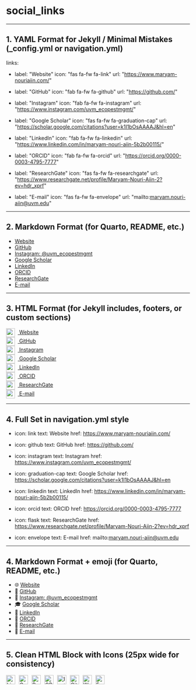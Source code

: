 # social_links

---

## 1. YAML Format for Jekyll / Minimal Mistakes (_config.yml or navigation.yml)

links:
  - label: "Website"
    icon: "fas fa-fw fa-link"
    url: "https://www.maryam-nouriaiin.com/"
    
  - label: "GitHub"
    icon: "fab fa-fw fa-github"
    url: "https://github.com/"
    
  - label: "Instagram"
    icon: "fab fa-fw fa-instagram"
    url: "https://www.instagram.com/uvm_ecopestmgmt/"
    
  - label: "Google Scholar"
    icon: "fas fa-fw fa-graduation-cap"
    url: "https://scholar.google.com/citations?user=k1I1bOsAAAAJ&hl=en"
    
  - label: "LinkedIn"
    icon: "fab fa-fw fa-linkedin"
    url: "https://www.linkedin.com/in/maryam-nouri-aiin-5b2b00115/"
    
  - label: "ORCID"
    icon: "fab fa-fw fa-orcid"
    url: "https://orcid.org/0000-0003-4795-7777"
    
  - label: "ResearchGate"
    icon: "fas fa-fw fa-researchgate"
    url: "https://www.researchgate.net/profile/Maryam-Nouri-Aiin-2?ev=hdr_xprf"
    
  - label: "E-mail"
    icon: "fas fa-fw fa-envelope"
    url: "mailto:maryam.nouri-aiin@uvm.edu"
    
---


## 2. Markdown Format (for Quarto, README, etc.)
- [Website](https://www.maryam-nouriaiin.com/)
- [GitHub](https://github.com/)
- [Instagram: @uvm_ecopestmgmt](https://www.instagram.com/uvm_ecopestmgmt/)
- [Google Scholar](https://scholar.google.com/citations?user=k1I1bOsAAAAJ&hl=en)
- [LinkedIn](https://www.linkedin.com/in/maryam-nouri-aiin-5b2b00115/)
- [ORCID](https://orcid.org/0000-0003-4795-7777)
- [ResearchGate](https://www.researchgate.net/profile/Maryam-Nouri-Aiin-2?ev=hdr_xprf)
- [E-mail](mailto:maryam.nouri-aiin@uvm.edu)

---


## 3. HTML Format (for Jekyll includes, footers, or custom sections)

<ul style="list-style: none; padding-left: 0;">

  <li>
    <a href="https://www.maryam-nouriaiin.com/" target="_blank">
      <img src="https://upload.wikimedia.org/wikipedia/commons/e/ec/Globe_icon.svg" width="24" style="vertical-align:middle; margin-right: 8px;"> Website
    </a>
  </li>

  <li>
    <a href="https://github.com/" target="_blank">
      <img src="https://cdn-icons-png.flaticon.com/512/25/25231.png" width="24" style="vertical-align:middle; margin-right: 8px;"> GitHub
    </a>
  </li>

  <li>
    <a href="https://www.instagram.com/uvm_ecopestmgmt/" target="_blank">
      <img src="https://upload.wikimedia.org/wikipedia/commons/a/a5/Instagram_icon.png" width="24" style="vertical-align:middle; margin-right: 8px;"> Instagram
    </a>
  </li>

  <li>
    <a href="https://scholar.google.com/citations?user=k1I1bOsAAAAJ&hl=en" target="_blank">
      <img src="https://raw.githubusercontent.com/simple-icons/simple-icons/develop/icons/googlescholar.svg" width="24" style="vertical-align:middle; margin-right: 8px;"> Google Scholar
    </a>
  </li>

  <li>
    <a href="https://www.linkedin.com/in/maryam-nouri-aiin-5b2b00115/" target="_blank">
      <img src="https://upload.wikimedia.org/wikipedia/commons/c/ca/LinkedIn_logo_initials.png" width="24" style="vertical-align:middle; margin-right: 8px;"> LinkedIn
    </a>
  </li>

  <li>
    <a href="https://orcid.org/0000-0003-4795-7777" target="_blank">
      <img src="https://upload.wikimedia.org/wikipedia/commons/0/06/ORCID_iD.svg" width="24" style="vertical-align:middle; margin-right: 8px;"> ORCID
    </a>
  </li>

  <li>
    <a href="https://www.researchgate.net/profile/Maryam-Nouri-Aiin-2?ev=hdr_xprf" target="_blank">
      <img src="https://upload.wikimedia.org/wikipedia/commons/thumb/5/5e/ResearchGate_icon_SVG.svg/24px-ResearchGate_icon_SVG.svg.png" width="24" style="vertical-align:middle; margin-right: 8px;"> ResearchGate
    </a>
  </li>

  <li>
    <a href="mailto:maryam.nouri-aiin@uvm.edu">
      <img src="https://upload.wikimedia.org/wikipedia/commons/4/4e/Mail_%28iOS%29.svg" width="24" style="vertical-align:middle; margin-right: 8px;"> E-mail
    </a>
  </li>

</ul>


---

## 4. Full Set in navigation.yml style

- icon: link
  text: Website
  href: https://www.maryam-nouriaiin.com/

- icon: github
  text: GitHub
  href: https://github.com/

- icon: instagram
  text: Instagram
  href: https://www.instagram.com/uvm_ecopestmgmt/

- icon: graduation-cap
  text: Google Scholar
  href: https://scholar.google.com/citations?user=k1I1bOsAAAAJ&hl=en

- icon: linkedin
  text: LinkedIn
  href: https://www.linkedin.com/in/maryam-nouri-aiin-5b2b00115/

- icon: orcid
  text: ORCID
  href: https://orcid.org/0000-0003-4795-7777

- icon: flask
  text: ResearchGate
  href: https://www.researchgate.net/profile/Maryam-Nouri-Aiin-2?ev=hdr_xprf

- icon: envelope
  text: E-mail
  href: mailto:maryam.nouri-aiin@uvm.edu

---

## 4. Markdown Format + emoji (for Quarto, README, etc.)
- 🌐 [Website](https://www.maryam-nouriaiin.com/)
- 🐙 [GitHub](https://github.com/)
- 📸 [Instagram: @uvm_ecopestmgmt](https://www.instagram.com/uvm_ecopestmgmt/)
- 🎓 [Google Scholar](https://scholar.google.com/citations?user=k1I1bOsAAAAJ&hl=en)
- 💼 [LinkedIn](https://www.linkedin.com/in/maryam-nouri-aiin-5b2b00115/)
- 🧬 [ORCID](https://orcid.org/0000-0003-4795-7777)
- 🔬 [ResearchGate](https://www.researchgate.net/profile/Maryam-Nouri-Aiin-2?ev=hdr_xprf)
- 📧 [E-mail](mailto:maryam.nouri-aiin@uvm.edu)

---

## 5. Clean HTML Block with Icons (25px wide for consistency)

<!-- LinkedIn -->
<a href="https://www.linkedin.com/in/maryam-nouri-aiin-5b2b00115/" target="_blank">
  <img align="left" alt="LinkedIn" width="25px" style="margin-right:10px;" src="https://upload.wikimedia.org/wikipedia/commons/thumb/c/ca/LinkedIn_logo_initials.png/240px-LinkedIn_logo_initials.png" />
</a>

<!-- Google Scholar -->
<a href="https://scholar.google.com/citations?user=k1I1bOsAAAAJ&hl=en" target="_blank">
  <img align="left" alt="Google Scholar" width="25px" style="margin-right:10px;" src="https://raw.githubusercontent.com/simple-icons/simple-icons/develop/icons/googlescholar.svg" />
</a>

<!-- ResearchGate -->
<a href="https://www.researchgate.net/profile/Maryam-Nouri-Aiin-2?ev=hdr_xprf" target="_blank">
  <img align="left" alt="ResearchGate" width="25px" style="margin-right:10px;" src="https://upload.wikimedia.org/wikipedia/commons/thumb/5/5e/ResearchGate_icon_SVG.svg/32px-ResearchGate_icon_SVG.svg.png" />
</a>

<!-- ORCID -->
<a href="https://orcid.org/0000-0003-4795-7777" target="_blank">
  <img align="left" alt="ORCID" width="25px" style="margin-right:10px;" src="https://upload.wikimedia.org/wikipedia/commons/0/06/ORCID_iD.svg" />
</a>

<!-- Instagram -->
<a href="https://www.instagram.com/uvm_ecopestmgmt/" target="_blank">
  <img align="left" alt="Instagram" width="25px" style="margin-right:10px;" src="https://upload.wikimedia.org/wikipedia/commons/a/a5/Instagram_icon.png" />
</a>

<!-- GitHub -->
<a href="https://github.com/" target="_blank">
  <img align="left" alt="GitHub" width="25px" style="margin-right:10px;" src="https://cdn-icons-png.flaticon.com/512/25/25231.png" />
</a>

<!-- Website -->
<a href="https://www.maryam-nouriaiin.com/" target="_blank">
  <img align="left" alt="Website" width="25px" style="margin-right:10px;" src="https://img.icons8.com/ios-filled/50/000000/internet.png" />
</a>


<!-- Email -->
<a href="mailto:maryam.nouri-aiin@uvm.edu">
  <img align="left" alt="Email" width="25px" style="margin-right:10px;" src="https://upload.wikimedia.org/wikipedia/commons/4/4e/Mail_%28iOS%29.svg" />
</a>
